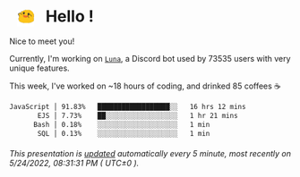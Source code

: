 <h1>   <img src="./spoink.gif" style="vertical-align:middle;" width="30px">   Hello ! </h1>

Nice to meet you!

Currently, I'm working on <a href='https://github.com/Asgarrrr/Luna'>`Luna`</a>, a Discord bot used by 73535 users with very unique features.

This week, I've worked on ~18 hours of coding, and drinked 85 coffees ☕

```
JavaScript │ 91.83%   ██████████████████░░   16 hrs 12 mins
       EJS │ 7.73%    ██░░░░░░░░░░░░░░░░░░   1 hr 21 mins
      Bash │ 0.18%    ░░░░░░░░░░░░░░░░░░░░   1 min
       SQL │ 0.13%    ░░░░░░░░░░░░░░░░░░░░   1 min
```

###### This presentation is [updated](https://github.com/Asgarrrr) automatically every 5 minute, most recently on 5/24/2022, 08:31:31 PM ( UTC±0 ).